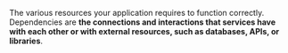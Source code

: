 The various resources your application requires to function correctly. Dependencies are **the connections and interactions that services have with each other or with external resources, such as databases, APIs, or libraries**.